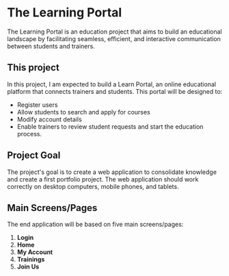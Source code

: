 # The Learning Portal

The Learning Portal is an education project that aims to build an educational landscape by facilitating seamless, efficient, and interactive communication between students and trainers. 

## This project

In this project, I am expected to build a Learn Portal, an online educational platform that connects trainers and students. This portal will be designed to:
- Register users
- Allow students to search and apply for courses
- Modify account details
- Enable trainers to review student requests and start the education process.

## Project Goal

The project's goal is to create a web application to consolidate knowledge and create a first portfolio project. The web application should work correctly on desktop computers, mobile phones, and tablets. 

## Main Screens/Pages

The end application will be based on five main screens/pages:
1. **Login**
2. **Home**
3. **My Account**
4. **Trainings**
5. **Join Us**
